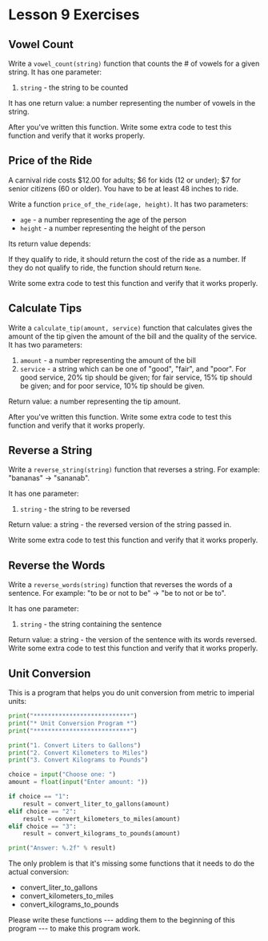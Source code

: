 # Lesson 9 Exercises

## Vowel Count

Write a `vowel_count(string)` function that counts the # of vowels for a given
string. It has one parameter:

1. `string` - the string to be counted

It has one return value: a number representing the number of vowels in the
string.

After you've written this function.
Write some extra code to test this function and verify that
it works properly.

## Price of the Ride

A carnival ride costs $12.00 for adults; $6 for kids (12 or under);
$7 for senior citizens (60 or older). You have to be at least 48 inches to
ride.

Write a function `price_of_the_ride(age, height)`. It has two parameters:

* `age` - a number representing the age of the person
* `height` - a number representing the height of the person

Its return value depends:

If they qualify to ride, it should return the cost of the ride as a number.
If they do not qualify to ride, the function should return `None`.

Write some extra code to test this function and verify that
it works properly.

## Calculate Tips

Write a `calculate_tip(amount, service)` function that calculates gives
the amount of the tip given the amount of the bill and the quality of the
service. It has two parameters:

1. `amount` - a number representing the amount of the bill
2. `service` - a string which can be one of "good", "fair", and "poor". For
good service, 20% tip should be given; for fair service, 15% tip should be
given; and for poor service, 10% tip should be given.

Return value: a number representing the tip amount.

After you've written this function.
Write some extra code to test this function and verify that
it works properly.

## Reverse a String

Write a `reverse_string(string)` function that reverses a string.
For example: "bananas" -> "sananab".

It has one parameter:

1. `string` - the string to be reversed

Return value: a string - the reversed version of the string passed in.

Write some extra code to test this function and verify that
it works properly.

## Reverse the Words

Write a `reverse_words(string)` function that reverses the words of a
sentence. For example: "to be or not to be" -> "be to not or be to".

It has one parameter:

1. `string` - the string containing the sentence

Return value: a string - the version of the sentence with its words reversed.
Write some extra code to test this function and verify that
it works properly.

## Unit Conversion

This is a program that helps you do unit conversion from metric to imperial
units:

```python
print("***************************")
print("* Unit Conversion Program *")
print("***************************")

print("1. Convert Liters to Gallons")
print("2. Convert Kilometers to Miles")
print("3. Convert Kilograms to Pounds")

choice = input("Choose one: ")
amount = float(input("Enter amount: "))

if choice == "1":
    result = convert_liter_to_gallons(amount)
elif choice == "2":
    result = convert_kilometers_to_miles(amount)
elif choice == "3":
    result = convert_kilograms_to_pounds(amount)

print("Answer: %.2f" % result)
```

The only problem is that it's missing some functions that it needs to do the
actual conversion:

* convert_liter_to_gallons
* convert_kilometers_to_miles
* convert_kilograms_to_pounds

Please write these functions --- adding them to the beginning of this program
--- to make this program work.
